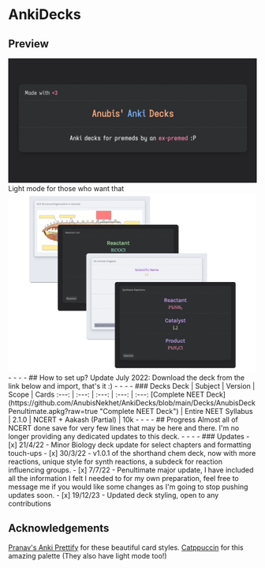# AnkiDecks

## Preview

<img src="Assets/AnkiThumb.webp">
Light mode for those who want that
<img src="Assets/preview.webp">
- - - -
## How to set up?
Update July 2022: Download the deck from the link below and import, that's it :)
- - - -
### Decks
Deck | Subject | Version | Scope | Cards
:---: | :---: | :---: | :---: | :---:
[Complete NEET Deck](https://github.com/AnubisNekhet/AnkiDecks/blob/main/Decks/AnubisDeckPenultimate.apkg?raw=true "Complete NEET Deck") | Entire NEET Syllabus | 2.1.0 | NCERT + Aakash (Partial) | 10k
- - - -
## Progress
Almost all of NCERT done save for very few lines that may be here and there. I'm no longer providing any dedicated updates to this deck.
- - - -
### Updates
- [x] 21/4/22 - Minor Biology deck update for select chapters and formatting touch-ups
- [x] 30/3/22 - v1.0.1 of the shorthand chem deck, now with more reactions, unique style for synth reactions, a subdeck for reaction influencing groups.
- [x] 7/7/22 - Penultimate major update, I have included all the information I felt I needed to for my own preparation, feel free to message me if you would like some changes as I'm going to stop pushing updates soon.
- [x] 19/12/23 - Updated deck styling, open to any contributions

## Acknowledgements

[Pranav's Anki Prettify](https://github.com/pranavdeshai/anki-prettify) for these beautiful card styles.
[Catppuccin](https://github.com/catppuccin/catppuccin) for this amazing palette (They also have light mode too!)
